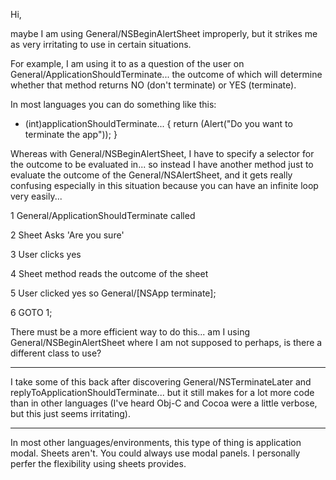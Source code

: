 Hi,

maybe I am using General/NSBeginAlertSheet improperly, but it strikes me as very irritating to use in certain situations.

For example, I am using it to as a question of the user on General/ApplicationShouldTerminate... the outcome of which will determine whether that method returns NO (don't terminate) or YES (terminate).

In most languages you can do something like this:

    
- (int)applicationShouldTerminate...
{
return (Alert("Do you want to terminate the app"));
}


Whereas with General/NSBeginAlertSheet, I have to specify a selector for the outcome to be evaluated in... so instead I have another method just to evaluate the outcome of the General/NSAlertSheet, and it gets really confusing especially in this situation because you can have an infinite loop very easily...

1 General/ApplicationShouldTerminate called

2 Sheet Asks 'Are you sure'

3 User clicks yes

4 Sheet method reads the outcome of the sheet

5 User clicked yes so General/[NSApp terminate];

6 GOTO 1;

There must be a more efficient way to do this... am I using General/NSBeginAlertSheet where I am not supposed to perhaps, is there a different class to use?

----

I take some of this back after discovering General/NSTerminateLater and replyToApplicationShouldTerminate... but it still makes for a lot more code than in other languages (I've heard Obj-C and Cocoa were a little verbose, but this just seems irritating).

----

In most other languages/environments, this type of thing is application modal. Sheets aren't. You could always use modal panels. I personally perfer the flexibility using sheets provides.